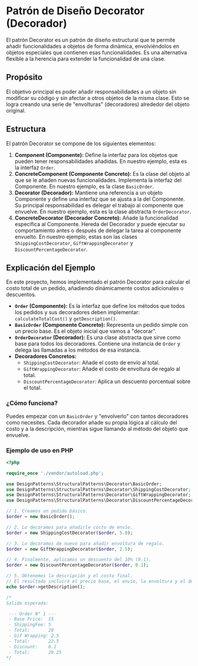 # Patrón de Diseño Decorator (Decorador)

El patrón Decorator es un patrón de diseño estructural que te permite añadir funcionalidades a objetos de forma dinámica, envolviéndolos en objetos especiales que contienen esas funcionalidades. Es una alternativa flexible a la herencia para extender la funcionalidad de una clase.

## Propósito

El objetivo principal es poder añadir responsabilidades a un objeto sin modificar su código y sin afectar a otros objetos de la misma clase. Esto se logra creando una serie de "envolturas" (decoradores) alrededor del objeto original.

## Estructura

El patrón Decorator se compone de los siguientes elementos:

1.  **Component (Componente):** Define la interfaz para los objetos que pueden tener responsabilidades añadidas. En nuestro ejemplo, esta es la interfaz `Order`.
2.  **ConcreteComponent (Componente Concreto):** Es la clase del objeto al que se le añaden nuevas funcionalidades. Implementa la interfaz del Componente. En nuestro ejemplo, es la clase `BasicOrder`.
3.  **Decorator (Decorador):** Mantiene una referencia a un objeto Componente y define una interfaz que se ajusta a la del Componente. Su principal responsabilidad es delegar el trabajo al componente que envuelve. En nuestro ejemplo, esta es la clase abstracta `OrderDecorator`.
4.  **ConcreteDecorator (Decorador Concreto):** Añade la funcionalidad específica al Componente. Hereda del Decorador y puede ejecutar su comportamiento antes o después de delegar la tarea al componente envuelto. En nuestro ejemplo, estas son las clases `ShippingCostDecorator`, `GiftWrappingDecorator` y `DiscountPercentageDecorator`.

## Explicación del Ejemplo

En este proyecto, hemos implementado el patrón Decorator para calcular el costo total de un pedido, añadiendo dinámicamente costos adicionales o descuentos.

-   **`Order` (Componente):** Es la interfaz que define los métodos que todos los pedidos y sus decoradores deben implementar: `calculateTotalCost()` y `getDescription()`.
-   **`BasicOrder` (Componente Concreto):** Representa un pedido simple con un precio base. Es el objeto inicial que vamos a "decorar".
-   **`OrderDecorator` (Decorador):** Es una clase abstracta que sirve como base para todos los decoradores. Contiene una instancia de `Order` y delega las llamadas a los métodos de esa instancia.
-   **Decoradores Concretos:**
    -   `ShippingCostDecorator`: Añade el costo de envío al total.
    -   `GiftWrappingDecorator`: Añade el costo de envoltura de regalo al total.
    -   `DiscountPercentageDecorator`: Aplica un descuento porcentual sobre el total.

### ¿Cómo funciona?

Puedes empezar con un `BasicOrder` y "envolverlo" con tantos decoradores como necesites. Cada decorador añade su propia lógica al cálculo del costo y a la descripción, mientras sigue llamando al método del objeto que envuelve.

### Ejemplo de uso en PHP

```php
<?php

require_once './vendor/autoload.php';

use DesignPatterns\StructuralPatterns\Decorator\BasicOrder;
use DesignPatterns\StructuralPatterns\Decorator\ShippingCostDecorator;
use DesignPatterns\StructuralPatterns\Decorator\GiftWrappingDecorator;
use DesignPatterns\StructuralPatterns\Decorator\DiscountPercentageDecorator;

// 1. Creamos un pedido básico.
$order = new BasicOrder();

// 2. Lo decoramos para añadirle costo de envío.
$order = new ShippingCostDecorator($order, 5.0);

// 3. Lo decoramos de nuevo para añadir envoltura de regalo.
$order = new GiftWrappingDecorator($order, 2.5);

// 4. Finalmente, aplicamos un descuento del 10% (0.1).
$order = new DiscountPercentageDecorator($order, 0.1);

// 5. Obtenemos la descripción y el costo final.
// El resultado incluirá el precio base, el envío, la envoltura y el descuento aplicado.
echo $order->getDescription();

/*
Salida esperada:

 --- Order N° 1 ---
 - Base Price:  15
 - ShippingFee: 5
 - Total:       20
 - Gif Wrapping: 2.5
 - Total:       22.5
 - Discount:    0.1
 - Total:       20.25
*/
```
